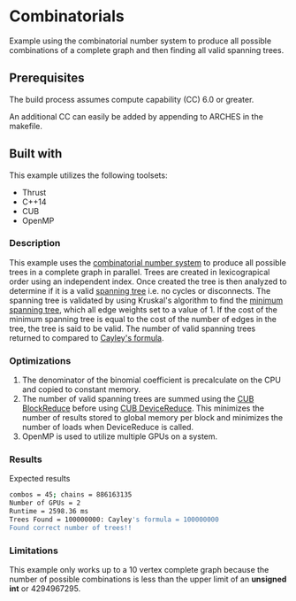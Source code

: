 # Combinatorials
Example using the combinatorial number system to produce all possible combinations of a complete graph and then finding all valid spanning trees.

## Prerequisites
The build process assumes compute capability (CC) 6.0 or greater.

An additional CC can easily be added by appending to ARCHES in the makefile.

## Built with 
This example utilizes the following toolsets:
- Thrust
- C++14
- CUB
- OpenMP

### Description
This example uses the [combinatorial number system](https://en.wikipedia.org/wiki/Combinatorial_number_system) to produce all possible trees in a complete graph in parallel. Trees are created in lexicograpical order using an independent index. Once created the tree is then analyzed to determine if it is a valid [spanning tree](https://en.wikipedia.org/wiki/Spanning_tree) i.e. no cycles or disconnects. The spanning tree is validated by using Kruskal's algorithm to find the [minimum spanning tree](https://en.wikipedia.org/wiki/Minimum_spanning_tree), which all edge weights set to a value of 1. If the cost of the minimum spanning tree is equal to the cost of the number of edges in the tree, the tree is said to be valid. The number of valid spanning trees returned to compared to [Cayley's formula](https://en.wikipedia.org/wiki/Cayley%27s_formula).

### Optimizations
1. The denominator of the binomial coefficient is precalculate on the CPU and copied to constant memory.
2. The number of valid spanning trees are summed using the [CUB BlockReduce](https://nvlabs.github.io/cub/classcub_1_1_block_reduce.html) before using [CUB DeviceReduce](https://nvlabs.github.io/cub/structcub_1_1_device_reduce.html). This minimizes the number of results stored to global memory per block and minimizes the number of loads when DeviceReduce is called.
3. OpenMP is used to utilize multiple GPUs on a system.

### Results
Expected results
```bash
combos = 45; chains = 886163135
Number of GPUs = 2
Runtime = 2598.36 ms
Trees Found = 100000000: Cayley's formula = 100000000
Found correct number of trees!!
```

### Limitations
This example only works up to a 10 vertex complete graph because the number of possible combinations is less than the upper limit of an **unsigned int** or 4294967295.
